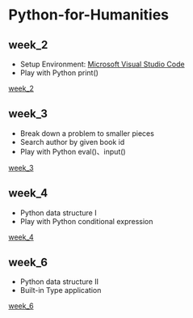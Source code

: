 # Python-for-Humanities

## week_2
+ Setup Environment: [Microsoft Visual Studio Code](https://code.visualstudio.com)
+ Play with Python print()

[week_2](https://github.com/hsiehkl/Python-for-Humanities/blob/master/week_2/Week_2.ipynb)


## week_3
+ Break down a problem to smaller pieces
+ Search author by given book id
+ Play with Python eval()、input()

[week_3](https://github.com/hsiehkl/Python-for-Humanities/blob/master/week_3/Week_3.ipynb)

## week_4
+ Python data structure I
+ Play with Python conditional expression

[week_4](https://github.com/hsiehkl/Python-for-Humanities/blob/master/week_4/Week_4.ipynb)

## week_6
+ Python data structure II
+ Built-in Type application

[week_6](https://github.com/hsiehkl/Python-for-Humanities/blob/master/week_6/Week_6.ipynb)
